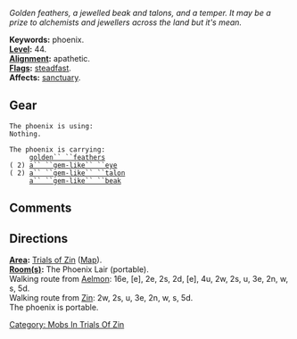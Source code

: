 *Golden feathers, a jewelled beak and talons, and a temper. It may be a
prize to alchemists and jewellers across the land but it's mean.*

**Keywords:** phoenix.  
**[Level](Level "wikilink"):** 44.  
**[Alignment](Alignment "wikilink"):** apathetic.  
**[Flags](:Category:_Mob_Types "wikilink"):**
[steadfast](Sentinel_Mobs "wikilink").  
**Affects:** [sanctuary](Sanctuary "wikilink").  

## Gear

`The phoenix is using:`  
`Nothing.`

`The phoenix is carrying:`  
`     `[`golden`` ``feathers`](Golden_Feathers "wikilink")  
`( 2) `[`a`` ``gem-like`` ``eye`](Gem-Like_Eye "wikilink")  
`( 2) `[`a`` ``gem-like`` ``talon`](Gem-Like_Talon "wikilink")  
`     `[`a`` ``gem-like`` ``beak`](Gem-Like_Beak "wikilink")

## Comments

## Directions

**[Area](:Category:_Areas "wikilink"):** [Trials of
Zin](:Category:_Trials_Of_Zin "wikilink")
([Map](Trials_Of_Zin_Map "wikilink")).  
**[Room(s)](:Category:_Rooms "wikilink"):** The Phoenix Lair
(portable).  
Walking route from [Aelmon](Aelmon "wikilink"): 16e, \[e\], 2e, 2s, 2d,
\[e\], 4u, 2w, 2s, u, 3e, 2n, w, s, 5d.  
Walking route from [Zin](Zin "wikilink"): 2w, 2s, u, 3e, 2n, w, s, 5d.  
The phoenix is portable.  

[Category: Mobs In Trials Of
Zin](Category:_Mobs_In_Trials_Of_Zin "wikilink")
